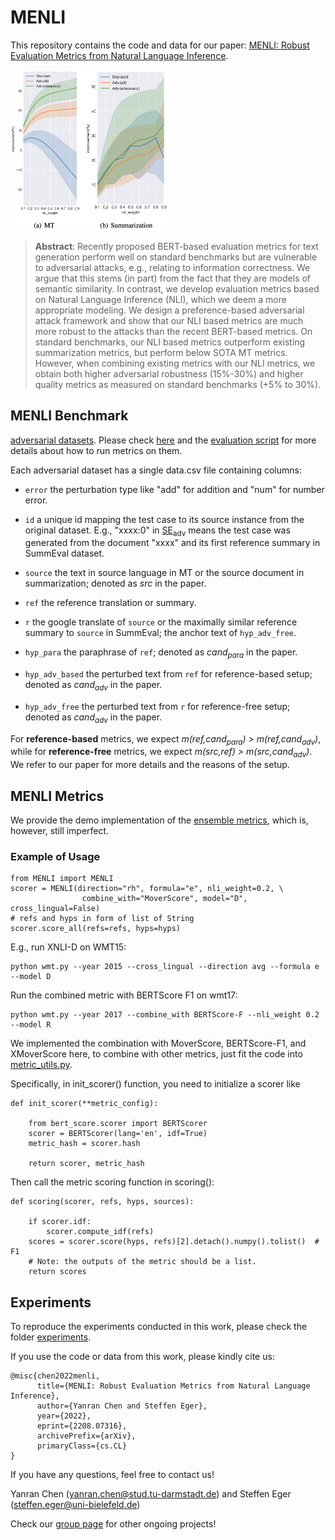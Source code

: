 # MENLI 

This repository contains the code and data for our paper: [MENLI: Robust Evaluation Metrics from Natural Language Inference](https://arxiv.org/abs/2208.07316).

<img src="https://raw.githubusercontent.com/cyr19/MENLI/main/results/plots/figure3.png" width="50%" height="40%"/>

> **Abstract**: 
> Recently proposed BERT-based evaluation metrics for text generation perform well on standard benchmarks but are vulnerable to adversarial attacks, e.g., relating to information correctness. We argue that this stems (in part) from the fact that they are models of semantic similarity. In contrast, we develop evaluation metrics based on Natural Language Inference (NLI), which we deem a more appropriate modeling. We design a preference-based adversarial attack framework and show that our NLI based metrics are much more robust to the attacks than the recent BERT-based metrics. On standard benchmarks, our NLI based metrics outperform existing summarization metrics, but perform below SOTA MT metrics. However, when combining existing metrics with our NLI metrics, we obtain both higher adversarial robustness (15%-30%) and higher quality metrics as measured on standard benchmarks (+5% to 30%).


## MENLI Benchmark

 [adversarial datasets](experiments/datasets/adv_datasets). Please check [here](experiments/) and the [evaluation script](experiments/adv_test.py) for
more details about how to run metrics on them.

Each adversarial dataset has a single data.csv file containing columns:

- `error` the perturbation type like "add" for addition and "num" for number error.

- `id` a unique id mapping the test case to its source instance from the original dataset. E.g., "xxxx:0" in [SE<sub>adv</sub>](experiments/datasets/adv_datasets/summ_google/data.csv) means the test case was generated from 
the document "xxxx" and its first reference summary in SummEval dataset.

- `source` the text in source language in MT or the source document in summarization; denoted as *src* in the paper.

- `ref` the reference translation or summary.
- `r` the google translate of `source` or the maximally similar reference summary to `source` in SummEval; the anchor text of `hyp_adv_free`.
- `hyp_para` the paraphrase of `ref`; denoted as *cand<sub>para</sub>* in the paper.
- `hyp_adv_based` the perturbed text from `ref` for reference-based setup; denoted as *cand<sub>adv</sub>* in the paper.
- `hyp_adv_free` the perturbed text from `r` for reference-free setup; denoted as *cand<sub>adv</sub>* in the paper.

For **reference-based** metrics, we expect *m(ref,cand<sub>para</sub>) > m(ref,cand<sub>adv</sub>)*, while for **reference-free** metrics, we expect *m(src,ref) > m(src,cand<sub>adv</sub>)*.
We refer to our paper for more details and the reasons of the setup.

## MENLI Metrics
We provide the demo implementation of the [ensemble metrics](MENLI.py), which is, however, still imperfect.
### Example of Usage 

```angular2html
from MENLI import MENLI
scorer = MENLI(direction="rh", formula="e", nli_weight=0.2, \
                combine_with="MoverScore", model="D", cross_lingual=False)
# refs and hyps in form of list of String
scorer.score_all(refs=refs, hyps=hyps) 
```

E.g., run XNLI-D on WMT15:

```angular2html
python wmt.py --year 2015 --cross_lingual --direction avg --formula e --model D
```

Run the combined metric with BERTScore F1 on wmt17:
```angular2html
python wmt.py --year 2017 --combine_with BERTScore-F --nli_weight 0.2 --model R
```

We implemented the combination with MoverScore, BERTScore-F1, and XMoverScore here, to combine with other metrics, just fit the code into [metric_utils.py](https://github.com/cyr19/MENLI/blob/main/metric_utils.py).

Specifically, in init_scorer() function, you need to initialize a scorer like
```angular2html
def init_scorer(**metric_config):

    from bert_score.scorer import BERTScorer
    scorer = BERTScorer(lang='en', idf=True)
    metric_hash = scorer.hash

    return scorer, metric_hash
```
Then call the metric scoring function in scoring():
```angular2html
def scoring(scorer, refs, hyps, sources):

    if scorer.idf:
        scorer.compute_idf(refs)
    scores = scorer.score(hyps, refs)[2].detach().numpy().tolist()  # F1
    # Note: the outputs of the metric should be a list.
    return scores
```


## Experiments
To reproduce the experiments conducted in this work, please check the folder [experiments](experiments).


If you use the code or data from this work, please kindly cite us:
```angular2html
@misc{chen2022menli,
      title={MENLI: Robust Evaluation Metrics from Natural Language Inference}, 
      author={Yanran Chen and Steffen Eger},
      year={2022},
      eprint={2208.07316},
      archivePrefix={arXiv},
      primaryClass={cs.CL}
}
```

If you have any questions, feel free to contact us!

Yanran Chen ([yanran.chen@stud.tu-darmstadt.de](mailto:yanran.chen@stud.tu-darmstadt.de)) and Steffen Eger ([steffen.eger@uni-bielefeld.de](mailto:steffen.eger@uni-bielefeld.de))

Check our [group page](https://nl2g.github.io/) for other ongoing projects!
